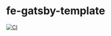# fe-gatsby-template

[![CI](https://github.com/veeso-dev/fe-react-template/workflows/CI/badge.svg)](https://github.com/veeso-dev/fe-react-template/actions)
